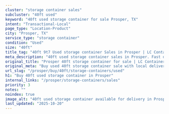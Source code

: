 ```yaml
---
cluster: "storage container sales"
subcluster: "40ft used"
keyword: "40ft used storage container for sale Prosper, TX"
intent: "Transactional-Local"
page_type: "Location-Product"
city: "Prosper, TX"
service_type: "storage container"
condition: "Used"
size: "40ft"
title_tag: "40ft 9t7 Used storage container Sales in Prosper | LC Container"
meta_description: "40ft used storage container sales in Prosper. Fast delivery, competitive pricing. Serving storage containers area. Quote ID: O5O. Call (214) 524-4168 for your free quote today."
original_title: "Prosper 40ft storage container for sale | LC Container"
original_meta: "Buy used 40ft storage container sale with local delivery in Prosper, TX. LC Container — local Since 2003. Request a fast quote today."
url_slug: "/prosper/buy/40ft/storage-containers/used"
h1: "Buy 40ft used storage container in Prosper"
internal_links: "/prosper/storage-containers/sales"
priority: 3
notes: ""
noindex: true
image_alt: "40ft used storage container available for delivery in Prosper"
last_updated: "2025-10-20"
---
```


<!-- TODO: Add unique city/inventory copy, images, and internal links here. -->
